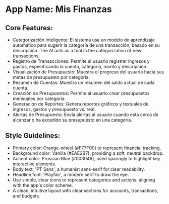 # **App Name**: Mis Finanzas

## Core Features:

- Categorización Inteligente: El sistema usa un modelo de aprendizaje automático para sugerir la categoría de una transacción, basado en su descripción. The AI acts as a tool in the categorization of new transactions.
- Registro de Transacciones: Permite al usuario registrar ingresos y gastos, especificando la cuenta, categoría, monto y descripción.
- Visualización de Presupuesto: Muestra el progreso del usuario hacia sus metas de presupuesto por categoría.
- Resumen de Cuentas: Muestra un resumen del saldo actual de cada cuenta.
- Creación de Presupuestos: Permite al usuario crear presupuestos mensuales por categoría.
- Generación de Reportes: Genera reportes gráficos y textuales de ingresos, gastos y presupuesto vs. real.
- Alertas de Presupuesto: Envía alertas al usuario cuando está cerca de alcanzar o ha excedido su presupuesto en una categoría.

## Style Guidelines:

- Primary color: Orange-wheel (#F77F00) to represent financial tracking.
- Background color: Vanilla (#EAE2B7), providing a soft, neutral backdrop.
- Accent color: Prussian Blue (#003049), used sparingly to highlight key interactive elements.
- Body text: 'PT Sans', a humanist sans-serif for clear readability.
- Headline font: 'Playfair', a modern serif to draw the eye.
- Use simple, clear icons to represent categories and actions, aligning with the app's color scheme.
- A clean, intuitive layout with clear sections for accounts, transactions, and budgets.